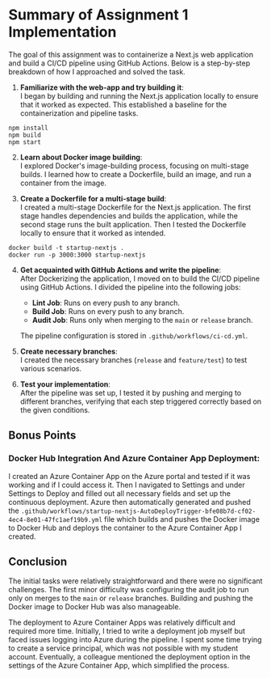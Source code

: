 # Summary of Assignment 1 Implementation

The goal of this assignment was to containerize a Next.js web application and build a CI/CD pipeline using GitHub Actions. Below is a step-by-step breakdown of how I approached and solved the task.

1. **Familiarize with the web-app and try building it**:  
   I began by building and running the Next.js application locally to ensure that it worked as expected. This established a baseline for the containerization and pipeline tasks.

  ```console
  npm install
  npm build
  npm start
  ```

2. **Learn about Docker image building**:  
   I explored Docker's image-building process, focusing on multi-stage builds.  I learned how to create a Dockerfile, build an image, and run a container from the image.

3. **Create a Dockerfile for a multi-stage build**:  
   I created a multi-stage Dockerfile for the Next.js application. The first stage handles dependencies and builds the application, while the second stage runs the built application. Then I tested the Dockerfile locally to ensure that it worked as intended.

  ```console
  docker build -t startup-nextjs .
  docker run -p 3000:3000 startup-nextjs
  ```

4. **Get acquainted with GitHub Actions and write the pipeline**:  
   After Dockerizing the application, I moved on to build the CI/CD pipeline using GitHub Actions. I divided the pipeline into the following jobs:

   *  **Lint Job**: Runs on every push to any branch.
   *  **Build Job**: Runs on every push to any branch.
   *  **Audit Job**: Runs only when merging to the `main` or `release` branch.

   The pipeline configuration is stored in `.github/workflows/ci-cd.yml`.

5. **Create necessary branches**:  
   I created the necessary branches (`release` and `feature/test`) to test various scenarios.

6. **Test your implementation**:  
   After the pipeline was set up, I tested it by pushing and merging to different branches, verifying that each step triggered correctly based on the given conditions.

## Bonus Points

### Docker Hub Integration And Azure Container App Deployment:  
I created an Azure Container App on the Azure portal and tested if it was working and if I could access it. Then I navigated to Settings and under Settings to Deploy and filled out all necessary fields and set up the continuous deployment. Azure then automatically generated and pushed the `.github/workflows/startup-nextjs-AutoDeployTrigger-bfe08b7d-cf02-4ec4-8e01-47fc1aef19b9.yml` file which builds and pushes the Docker image to Docker Hub and deploys the container to the Azure Container App I created.

## Conclusion

The initial tasks were relatively straightforward and there were no significant challenges. The first minor difficulty was configuring the audit job to run only on merges to the `main` or `release` branches. Building and pushing the Docker image to Docker Hub was also manageable.

The deployment to Azure Container Apps was relatively difficult and required more time. Initially, I tried to write a deployment job myself but faced issues logging into Azure during the pipeline. I spent some time trying to create a service principal, which was not possible with my student account. Eventually, a colleague mentioned the deployment option in the settings of the Azure Container App, which simplified the process.
